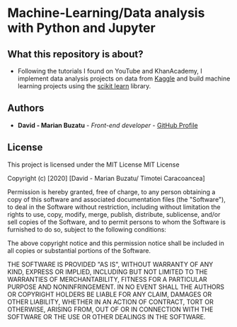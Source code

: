 # Machine-Learning/Data analysis with Python and Jupyter

## What this repository is about?
* Following the tutorials I found on YouTube and KhanAcademy, I implement data analysis projects on data from <a href="https://www.kaggle.com/">Kaggle</a> and build
machine learning projects using the <a href="https://scikit-learn.org/stable/">scikit learn</a> library.

## Authors

* **David - Marian Buzatu** - *Front-end developer* - [GitHub Profile](https://github.com/davidbuzatu-marian)

## License

This project is licensed under the MIT License
MIT License

Copyright (c) [2020] [David - Marian Buzatu/ Timotei Caracoancea]

Permission is hereby granted, free of charge, to any person obtaining a copy
of this software and associated documentation files (the "Software"), to deal
in the Software without restriction, including without limitation the rights
to use, copy, modify, merge, publish, distribute, sublicense, and/or sell
copies of the Software, and to permit persons to whom the Software is
furnished to do so, subject to the following conditions:

The above copyright notice and this permission notice shall be included in all
copies or substantial portions of the Software.

THE SOFTWARE IS PROVIDED "AS IS", WITHOUT WARRANTY OF ANY KIND, EXPRESS OR
IMPLIED, INCLUDING BUT NOT LIMITED TO THE WARRANTIES OF MERCHANTABILITY,
FITNESS FOR A PARTICULAR PURPOSE AND NONINFRINGEMENT. IN NO EVENT SHALL THE
AUTHORS OR COPYRIGHT HOLDERS BE LIABLE FOR ANY CLAIM, DAMAGES OR OTHER
LIABILITY, WHETHER IN AN ACTION OF CONTRACT, TORT OR OTHERWISE, ARISING FROM,
OUT OF OR IN CONNECTION WITH THE SOFTWARE OR THE USE OR OTHER DEALINGS IN THE
SOFTWARE.
